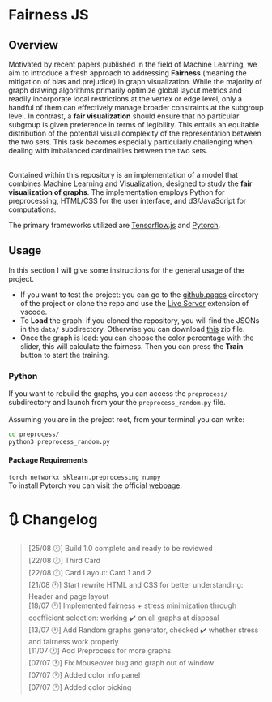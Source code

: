 # Fairness JS

## Overview

Motivated by recent papers published in the field of Machine Learning, we aim to introduce a fresh approach to addressing <b>Fairness</b> (meaning the mitigation of bias and prejudice) in graph visualization. While the majority of graph drawing algorithms primarily optimize global layout metrics and readily incorporate local restrictions at the vertex or edge level, only a handful of them can effectively manage broader constraints at the subgroup level. In contrast, a <b>fair visualization</b> should ensure that no particular subgroup is given preference in terms of legibility. This entails an equitable distribution of the potential visual complexity of the representation between the two sets. This task becomes especially particularly challenging when dealing with imbalanced cardinalities between the two sets.

<br />
Contained within this repository is an implementation of a model that combines Machine Learning and Visualization, designed to study the <b>fair visualization of graphs</b>. The implementation employs Python for preprocessing, HTML/CSS for the user interface, and d3/JavaScript for computations.

The primary frameworks utilized are [Tensorflow.js](https://github.com/tensorflow/tfjs) and [Pytorch](https://github.com/pytorch/pytorch).

## Usage

In this section I will give some instructions for the general usage of the project.

- If you want to test the project: you can go to the [github.pages](tommaso-piselli.github.io) directory of the project or clone the repo and use the [Live Server](https://marketplace.visualstudio.com/items?itemName=ritwickdey.LiveServer) extension of vscode.
- To <b>Load</b> the graph: if you cloned the repository, you will find the JSONs in the `data/` subdirectory. Otherwise you can download [this](https://drive.google.com/uc?export=download&id=1cUDNkWZLD_kAtf8CRst3uuQKSxxUyDWL) zip file.
- Once the graph is load: you can choose the color percentage with the slider, this will calculate the fairness. Then you can press the <b>Train</b> button to start the training.

### Python

If you want to rebuild the graphs, you can access the `preprocess/` subdirectory and launch from your the `preprocess_random.py` file. \
<br />
Assuming you are in the project root, from your terminal you can write:

```bash
cd preprocess/
python3 preprocess_random.py
```

#### Package Requirements

`torch networkx sklearn.preprocessing numpy` \
To install Pytorch you can visit the official [webpage](https://pytorch.org/).

# 🔃 Changelog

> [25/08 🕐] Build 1.0 complete and ready to be reviewed \
> [22/08 🕐] Third Card \
> [22/08 🕐] Card Layout: Card 1 and 2\
> [21/08 🕐] Start rewrite HTML and CSS for better understanding: Header and page layout\
> [18/07 🕐] Implemented fairness + stress minimization through coefficient selection: working ✔️ on all graphs at disposal\
> [13/07 🕐] Add Random graphs generator, checked ✔️ whether stress and fairness work properly\
> [11/07 🕐] Add Preprocess for more graphs\
> [07/07 🕐] Fix Mouseover bug and graph out of window\
> [07/07 🕐] Added color info panel\
> [07/07 🕐] Added color picking
